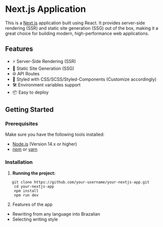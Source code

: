 # Next.js Application

This is a [Next.js](https://nextjs.org/) application built using React. It provides server-side rendering (SSR) and static site generation (SSG) out of the box, making it a great choice for building modern, high-performance web applications.

## Features

- ⚡️ Server-Side Rendering (SSR)
- 🚀 Static Site Generation (SSG)
- 🌐 API Routes
- 🎨 Styled with CSS/SCSS/Styled-Components (Customize accordingly)
- 🛠 Environment variables support
- 📦 Easy to deploy

## Getting Started

### Prerequisites

Make sure you have the following tools installed:

- [Node.js](https://nodejs.org/en/download/) (Version 14.x or higher)
- [npm](https://www.npmjs.com/) or [yarn](https://yarnpkg.com/)

### Installation

1. **Running the project:**

```
   git clone https://github.com/your-username/your-nextjs-app.git
    cd your-nextjs-app
    npm install
    npm run dev
```
2. Features of the app
- Rewriting from any language into Brazalian
- Selecting writing style
